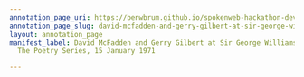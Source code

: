 ```yaml
---
annotation_page_uri: https://benwbrum.github.io/spokenweb-hackathon-development/annotations/david-mcfadden-and-gerry-gilbert-at-sir-george-williams-university-the-poetry-series-15-january-1971-canvas-1-toc.json
annotation_page_slug: david-mcfadden-and-gerry-gilbert-at-sir-george-williams-university-the-poetry-series-15-january-1971-canvas-1-toc
layout: annotation_page
manifest_label: David McFadden and Gerry Gilbert at Sir George Williams University,
  The Poetry Series, 15 January 1971

---
```

